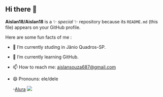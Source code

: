 ## Hi there 👋


**Aislan18/Aislan18** is a ✨ _special_ ✨ repository because its `README.md` (this file) appears on your GitHub profile.

Here are some fun facts of me :

- 🔭 I’m currently studing in Jânio Quadros-SP.
- 🌱 I’m currently learning GitHub.

- 📫 How to reach me: aislansouza687@gmail.com
- 😄 Pronouns: ele/dele

  -[Alura](https://www.alura.com.br)
  ![](https://tenor.com/vZ5cLsUmLke.gif)

